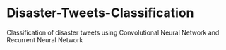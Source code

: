 # Disaster-Tweets-Classification
Classification of disaster tweets using Convolutional Neural Network and Recurrent Neural Network
